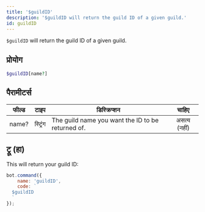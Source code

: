 ```yaml
---
title: '$guildID'
description: '$guildID will return the guild ID of a given guild.'
id: guildID
---
```


`$guildID` will return the guild ID of a given guild.

## प्रोयोग

```php
$guildID[name?]
```

## पैरामीटर्स

| फील्ड | टाइप     | डिस्क्रिप्शन                                      |    चाहिए     |
| ----- | -------- | ------------------------------------------------- |:------------:|
| name? | स्ट्रिंग | The guild name you want the ID to be returned of. | असत्य (नहीं) |

## ट्रू (हा)

This will return your guild ID:

```javascript
bot.command({
    name: 'guildID',
    code: `
  $guildID
  `
});
```
